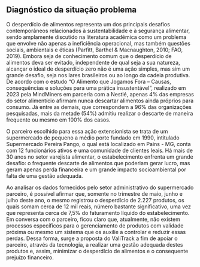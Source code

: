 ## Diagnóstico da situação problema

O desperdício de alimentos representa um dos principais desafios contemporâneos relacionados à sustentabilidade e à segurança alimentar, sendo amplamente discutido na literatura acadêmica como um problema que envolve não apenas a ineficiência operacional, mas também questões sociais, ambientais e éticas (Parfitt, Barthel & Macnaughton, 2010; FAO, 2019). Embora seja de conhecimento comum que o desperdício de alimentos deva ser evitado, independente de qual seja a sua natureza, alcançar o ideal de desperdício zero não é uma ação simples, mas sim um grande desafio, seja nos lares brasileiros ou ao longo da cadeia produtiva. De acordo com o estudo “O Alimento que Jogamos Fora – Causas, consequências e soluções para uma prática insustentável”, realizado em 2023 pela MindMiners em parceria com a Nestlé, apenas 4% das empresas do setor alimentício afirmam nunca descartar alimentos ainda próprios para consumo. Já entre as demais, que correspondem a 96% das organizações pesquisadas, mais da metade (54%) admitiu realizar o descarte de maneira frequente ou mesmo em 100% dos casos.

O parceiro escolhido para essa ação extensionista se trata de um supermercado de pequeno a médio porte fundado em 1990, intitulado Supermercado Pereira Pango, o qual está localizado em Pains - MG, conta com 12 funcionários ativos e uma comunidade de clientes leais. Há mais de 30 anos no setor varejista alimentar, o estabelecimento enfrenta um grande desafio: o frequente descarte de alimentos que poderiam gerar lucro, mas geram apenas perda financeira e um grande impacto socioambiental por falta de uma gestão adequada.

Ao analisar os dados fornecidos pelo setor administrativo do supermercado parceiro, é possível afirmar que, somente no trimestre de maio, junho e julho deste ano, o mesmo registrou o desperdício de 2.227 produtos, os quais somam cerca de 12 mil reais, número bastante significativo, uma vez que representa cerca de 7,5% do faturamento líquido do estabelecimento. Em conversa com o parceiro, ficou claro que, atualmente, não existem processos específicos para o gerenciamento de produtos com validade próxima ou mesmo um sistema que os auxilie a controlar e reduzir essas perdas. Dessa forma, surge a proposta do ValiTrack a fim de apoiar o parceiro, através da tecnologia, a realizar uma gestão adequada destes produtos e, assim, minimizar o desperdício de alimentos e o consequente prejuízo financeiro. 
